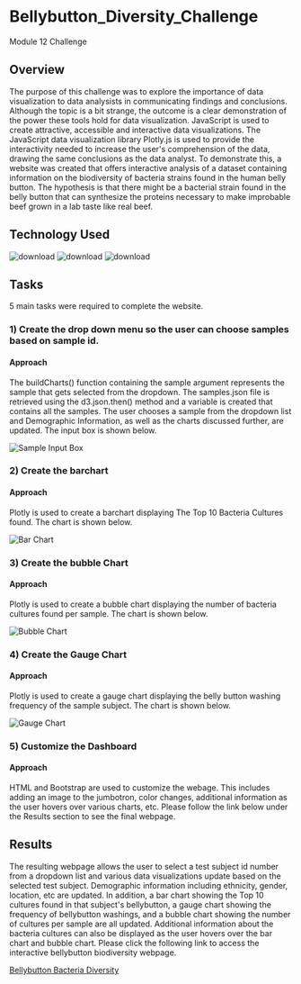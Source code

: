 # Bellybutton_Diversity_Challenge
Module 12 Challenge
## Overview
The purpose of this challenge was to explore the importance of data visualization to data analysists in communicating findings and conclusions. Although the topic is a bit strange, the outcome is a clear demonstration of the power these tools hold for data visualization. JavaScript is used to create attractive, accessible and interactive data visualizations. The JavaScript data visualization library Plotly.js is used to provide the interactivity needed to increase the user's comprehension of the data, drawing the same conclusions as the data analyst. To demonstrate this, a website was created that offers interactive analysis of a dataset containing information on the biodiversity of bacteria strains found in the human belly button. The hypothesis is that there might be a bacterial strain found in the belly button that can synthesize the proteins necessary to make improbable beef grown in a lab taste like real beef.  

## Technology Used

![download](https://user-images.githubusercontent.com/98500639/185666138-c4f0147e-ff29-45dd-aa57-bab9680d6f87.jpg)
![download](https://user-images.githubusercontent.com/98500639/185666192-e8458a1f-6a7f-4136-bb25-793d9735f432.jpg)
![download](https://user-images.githubusercontent.com/98500639/185666212-cb455389-a605-4a3f-b05b-44e676aa3489.png)

## Tasks

5 main tasks were required to complete the website.

### 1) Create the drop down menu so the user can choose samples based on sample id. 
#### Approach
The buildCharts() function containing the sample argument represents the sample that gets selected from the dropdown. The samples.json file is retrieved using the  d3.json.then() method and a variable is created that contains all the samples. The user chooses a sample from the dropdown list and Demographic Information, as well as the charts discussed further, are updated. The input box is shown below.

  ![Sample Input Box](https://github.com/JeremyKRay/Bellybutton_Diversity_Challenge/blob/59b581214c9d9c87b7bb76547b94d0be445220db/Sample%20Input%20Box.png)
  
### 2) Create the barchart
#### Approach
Plotly is used to create a barchart displaying The Top 10 Bacteria Cultures found. The chart is shown below.

![Bar Chart](https://github.com/JeremyKRay/Bellybutton_Diversity_Challenge/blob/59b581214c9d9c87b7bb76547b94d0be445220db/Bar%20Chart.png)
  
### 3) Create the bubble Chart
#### Approach
Plotly is used to create a bubble chart displaying the number of bacteria cultures found per sample. The chart is shown below.

![Bubble Chart](https://github.com/JeremyKRay/Bellybutton_Diversity_Challenge/blob/59b581214c9d9c87b7bb76547b94d0be445220db/Bubble%20Chart.png)
  
### 4) Create the Gauge Chart
#### Approach
Plotly is used to create a gauge chart displaying the belly button washing frequency of the sample subject. The chart is shown below.

![Gauge Chart](https://github.com/JeremyKRay/Bellybutton_Diversity_Challenge/blob/59b581214c9d9c87b7bb76547b94d0be445220db/Gauge%20Chart.png)
  
### 5) Customize the Dashboard
#### Approach
HTML and Bootstrap are used to customize the webage. This includes adding an image to the jumbotron, color changes, additional information as the user hovers over various charts, etc. Please follow the link below under the Results section to see the final webpage.

## Results
The resulting webpage allows the user to select a test subject id number from a dropdown list and various data visualizations update based on the selected test subject. Demographic information including ethnicity, gender, location, etc are updated. In addition, a bar chart showing the Top 10 cultures found in that subject's bellybutton, a gauge chart showing the frequency of bellybutton washings, and a bubble chart showing the number of cultures per sample are all updated. Additional information about the bacteria cultures can also be displayed as the user hovers over the bar chart and bubble chart. 
Please click the following link to access the interactive bellybutton biodiversity webpage. 

[Bellybutton Bacteria Diversity](https://jeremykray.github.io/Bellybutton_Bacteria_Diversity/)
